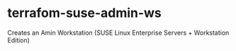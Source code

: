 # terrafom-suse-admin-ws
Creates an Amin Workstation (SUSE Linux Enterprise Servers + Workstation Edition)

